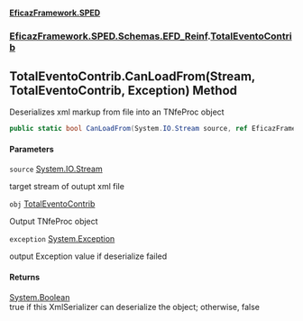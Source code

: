 #### [EficazFramework.SPED](EficazFrameworkSPED.md 'EficazFramework SPED')
### [EficazFramework.SPED.Schemas.EFD_Reinf](EficazFramework.SPED.Schemas.EFD_Reinf.md 'EficazFramework.SPED.Schemas.EFD_Reinf').[TotalEventoContrib](EficazFramework.SPED.Schemas.EFD_Reinf/TotalEventoContrib.md 'EficazFramework.SPED.Schemas.EFD_Reinf.TotalEventoContrib')

## TotalEventoContrib.CanLoadFrom(Stream, TotalEventoContrib, Exception) Method

Deserializes xml markup from file into an TNfeProc object

```csharp
public static bool CanLoadFrom(System.IO.Stream source, ref EficazFramework.SPED.Schemas.EFD_Reinf.TotalEventoContrib obj, ref System.Exception exception);
```
#### Parameters

<a name='EficazFramework.SPED.Schemas.EFD_Reinf.TotalEventoContrib.CanLoadFrom(System.IO.Stream,EficazFramework.SPED.Schemas.EFD_Reinf.TotalEventoContrib,System.Exception).source'></a>

`source` [System.IO.Stream](https://docs.microsoft.com/en-us/dotnet/api/System.IO.Stream 'System.IO.Stream')

target stream of outupt xml file

<a name='EficazFramework.SPED.Schemas.EFD_Reinf.TotalEventoContrib.CanLoadFrom(System.IO.Stream,EficazFramework.SPED.Schemas.EFD_Reinf.TotalEventoContrib,System.Exception).obj'></a>

`obj` [TotalEventoContrib](EficazFramework.SPED.Schemas.EFD_Reinf/TotalEventoContrib.md 'EficazFramework.SPED.Schemas.EFD_Reinf.TotalEventoContrib')

Output TNfeProc object

<a name='EficazFramework.SPED.Schemas.EFD_Reinf.TotalEventoContrib.CanLoadFrom(System.IO.Stream,EficazFramework.SPED.Schemas.EFD_Reinf.TotalEventoContrib,System.Exception).exception'></a>

`exception` [System.Exception](https://docs.microsoft.com/en-us/dotnet/api/System.Exception 'System.Exception')

output Exception value if deserialize failed

#### Returns
[System.Boolean](https://docs.microsoft.com/en-us/dotnet/api/System.Boolean 'System.Boolean')  
true if this XmlSerializer can deserialize the object; otherwise, false